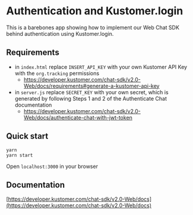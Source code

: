 # Authentication and Kustomer.login

This is a barebones app showing how to implement our Web Chat SDK behind authentication using Kustomer.login.

## Requirements

- in `index.html` replace `INSERT_API_KEY` with your own Kustomer API Key with the `org.tracking` permissions
  - https://developer.kustomer.com/chat-sdk/v2.0-Web/docs/requirements#generate-a-kustomer-api-key
- in `server.js` replace `SECRET_KEY` with your own secret, which is generated by following Steps 1 and 2 of the Authenticate Chat documentation
  - https://developer.kustomer.com/chat-sdk/v2.0-Web/docs/authenticate-chat-with-jwt-token

## Quick start

```
yarn
yarn start
```

Open `localhost:3000` in your browser

## Documentation

[https://developer.kustomer.com/chat-sdk/v2.0-Web/docs](https://developer.kustomer.com/chat-sdk/v2.0-Web/docs)
